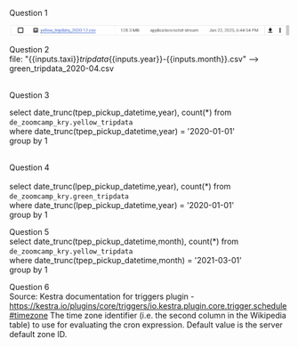 Question 1
  
![alt text](q1.png)
  
  
Question 2<br>
file: "{{inputs.taxi}}_tripdata_{{inputs.year}}-{{inputs.month}}.csv" --> green_tripdata_2020-04.csv  <br><br>
  
  
Question 3  
  
select date_trunc(tpep_pickup_datetime,year), count(*) from `de_zoomcamp_kry.yellow_tripdata`  
where date_trunc(tpep_pickup_datetime,year) = '2020-01-01'  
group by 1<br><br>

Question 4<br>  
select date_trunc(lpep_pickup_datetime,year), count(*) from `de_zoomcamp_kry.green_tripdata`  
where date_trunc(lpep_pickup_datetime,year) = '2020-01-01'  
group by 1  

Question 5<br>
select date_trunc(tpep_pickup_datetime,month), count(*) from `de_zoomcamp_kry.yellow_tripdata`<br>
where date_trunc(tpep_pickup_datetime,month) = '2021-03-01'<br>
group by 1  
  
Question 6<br>
Source: Kestra documentation for triggers plugin - https://kestra.io/plugins/core/triggers/io.kestra.plugin.core.trigger.schedule#timezone
The time zone identifier (i.e. the second column in the Wikipedia table) to use for evaluating the cron expression. Default value is the server default zone ID.